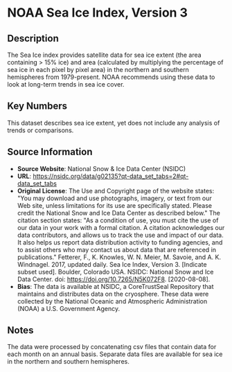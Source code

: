 
# NOAA Sea Ice Index, Version 3

## Description
The Sea Ice index provides satellite data for sea ice extent (the area containing > 15% ice) and area (calculated by multiplying the percentage of sea ice in each pixel by pixel area) in the northern and southern hemispheres from 1979-present. NOAA recommends using these data to look at long-term trends in sea ice cover.

## Key Numbers
This dataset describes sea ice extent, yet does not include any analysis of trends or comparisons.

## Source Information
* **Source Website**: National Snow & Ice Data Center (NSIDC)
* **URL**: https://nsidc.org/data/g02135?qt-data_set_tabs=2#qt-data_set_tabs
* **Original License**: The Use and Copyright page of the website states: "You may download and use photographs, imagery, or text from our Web site, unless limitations for its use are specifically stated. Please credit the National Snow and Ice Data Center as described below." The citation section states: "As a condition of use, you must cite the use of our data in your work with a formal citation. A citation acknowledges our data contributors, and allows us to track the use and impact of our data. It also helps us report data distribution activity to funding agencies, and to assist others who may contact us about data that are referenced in publications."
Fetterer, F., K. Knowles, W. N. Meier, M. Savoie, and A. K. Windnagel. 2017, updated daily. Sea Ice Index, Version 3. [Indicate subset used]. Boulder, Colorado USA. NSIDC: National Snow and Ice Data Center. doi: https://doi.org/10.7265/N5K072F8. [2020-08-08].
* **Bias**: The data is available at NSIDC, a CoreTrustSeal Repository that maintains and distributes data on the cryosphere. These data were collected by the National Oceanic and Atmospheric Administration (NOAA) a U.S. Government Agency. 

## Notes
The data were processed by concatenating csv files that contain data for each month on an annual basis. Separate data files are available for sea ice in the northern and southern hemispheres.
